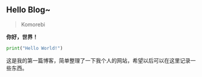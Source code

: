 ## Hello Blog~
> Komorebi

**你好，世界！**

```python
print("Hello World!")
```

这是我的第一篇博客，简单整理了一下我个人的网站，希望以后可以在这里记录一些东西。